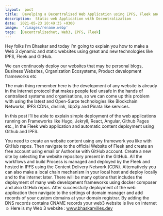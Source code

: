```yaml
---
layout:  post
title:  Develping a Decentralised Web Application using IPFS, Fleek and GitHub
description:  Static web Application with Decentralization
date:  2021-05-23 20:49:35 +0300
image:  '/images/rename.webp'
tags:  [Decentralizednet, Web3, IPFS, Fleek]
---
```

Hey folks I’m Bhaskar and today I’m going to explain you how to make a Web 3 dynamic and static websites using great and new technologies like
IPFS, Fleek and GitHub.

We can continuosly deploy our websites that may be personal blogs, Business Websites, Organization Ecosystems, Product development frameworks etc

The main thing remember here is the development of any website is already in the internet protocol that makes people feel unsafe in the hands of centralised systems and organisations, so we can come up this problem with using the latest and Open-Surce technologies like Blockchain Networks, IPFS CDNs, dnslink, libp2p and Pinata
like services.

In this post I’ll be able to explain simple deployment of the web applications running on Frameworks like Hugo, Jekryll, React, Angular, Github Pages etc., In the Fleek
web application and automatic content deployment using Github and IPFS.

You need to create an website content using any framework you like with GitHub repos.
Then navigate to the official Website of Fleek and create an free account using email or Authorise with GitHub account.
Create a new site by selecting the website repository present in the GitHub.
All the workflows and build Process is managed and deployed by the Fleek and hosted in IPFS using the Content Delivery Network (CDN).
Alternatively you can also make a local chain mechanism in your local host and deploy locally and to the internet later.
There will be many options that includes the deployment of many web development frameworks using docker composer and also GitHub repos.
After successfully deployment of the web application then navigate to the settings of domain manager and add records of your custom domains at your domain registrar.
By adding the DNS records contains CNAME records your web3 website is live on internet ☺
Here is my Web 3 website : www.bhaskarvilles.dev
